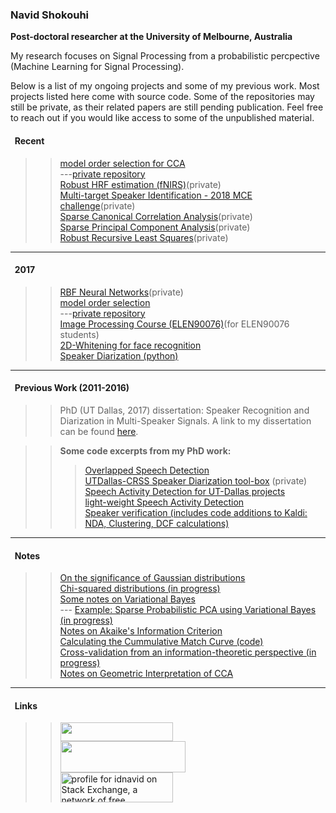 ### Navid Shokouhi 
**Post-doctoral researcher at the University of Melbourne, Australia**

My research focuses on Signal Processing from a probabilistic percpective (Machine Learning for Signal Processing).

Below is a list of my ongoing projects and some of my previous work. Most projects listed here come with source code. Some of the repositories may still be private, as their related papers are still pending publication. Feel free to reach out if you would like access to some of the unpublished material. 

#### &nbsp;&nbsp;Recent
>>[model order selection for CCA](https://github.com/idnavid/selectOrder_public)<br/>
  ---[private repository](https://github.com/idnavid/selectOrder)<br/>
>>[Robust HRF estimation (fNIRS)](https://github.com/idnavid/robustHRF)(private)<br/>
>>[Multi-target Speaker Identification - 2018 MCE challenge]()(private)<br/>
>>[Sparse Canonical Correlation Analysis](https://github.com/idnavid/sparse_CCA)(private)<br/>
>>[Sparse Principal Component Analysis](https://github.com/idnavid/sparse_PCA)(private)<br/>
>>[Robust Recursive Least Squares](https://github.com/idnavid/RBFadapt)(private)

------
#### &nbsp;&nbsp;2017
>> [RBF Neural Networks](https://github.com/idnavid/RBFadapt)(private)<br/>
>> [model order selection](https://github.com/idnavid/selectOrder_public)<br/>
  ---[private repository](https://github.com/idnavid/selectOrder)<br/>
>> [Image Processing Course (ELEN90076)](https://github.com/idnavid/imageprocessing_elen90076)(for ELEN90076 students)<br/>
>> [2D-Whitening for face recognition](http://ieeexplore.ieee.org/document/8290677/)<br/>
>> [Speaker Diarization (python)](https://github.com/idnavid/spkr_diarization)

------
#### &nbsp;&nbsp;Previous Work (2011-2016)
>> PhD (UT Dallas, 2017) dissertation: Speaker Recognition and Diarization in Multi-Speaker Signals. A link to my dissertation can be found [here](https://github.com/idnavid/dissertation/blob/master/SHOKOUHI-DISSERTATION-2017-rev3.pdf). 

>> **Some code excerpts from my PhD work:**
>>> [Overlapped Speech Detection](https://github.com/idnavid/pyknograms)<br/>
>>> [UTDallas-CRSS Speaker Diarization tool-box](https://github.com/cyu0913/CRSS-SpkrDiar) (private)<br/>
>>> [Speech Activity Detection for UT-Dallas projects](https://github.com/idnavid/speech_activity_detection)<br/>
>>>  [light-weight Speech Activity Detection](https://github.com/idnavid/py_vad_tool)<br/>
>>> [Speaker verification (includes code additions to Kaldi: NDA, Clustering, DCF calculations)](https://github.com/idnavid/sre2016)

------
#### &nbsp;&nbsp;Notes
>> [On the significance of Gaussian distributions](https://github.com/idnavid/misc/blob/master/Gaussian_approximation.md)<br/>
>> [Chi-squared distributions (in progress)](NA)<br/>
>> [Some notes on Variational Bayes](https://github.com/idnavid/misc/blob/master/variationalbayes_doc1.ipynb)<br/>
   --- [Example: Sparse Probabilistic PCA using Variational Bayes (in progress)](na)<br/>
>> [Notes on Akaike's Information Criterion](https://github.com/idnavid/misc/blob/master/deriving_aic.pdf)<br/>
>> [Calculating the Cummulative Match Curve (code)](https://github.com/idnavid/misc/blob/master/plot_cmc.m)<br/>
>> [Cross-validation from an information-theoretic perspective (in progress)](na)<br/>
>> [Notes on Geometric Interpretation of CCA](https://github.com/idnavid/misc/blob/master/cca_geometricinterp.ipynb)<br/>
 
------
#### &nbsp;&nbsp;Links<br/>
>> <a href="https://scholar.google.com/citations?user=DHxzPt8AAAAJ&hl=en&oi=ao"><img src="https://scholar.google.com/intl/en/scholar/images/1x/scholar_logo_24dp.png" width="180" height="30" /></a> <br/>
>> <a href="https://www.linkedin.com/in/navidshokouhi/"><img src="https://content.linkedin.com/content/dam/brand/site/img/logo/logo-r.png" width="200" height="50" /></a> <br/>
>> <a href="https://stackexchange.com/users/1800970/idnavid?tab=accounts"><img src="https://stackexchange.com/users/flair/1800970.png" width="180" height="48" alt="profile for idnavid on Stack Exchange, a network of free, community-driven Q&amp;A sites" title="profile for idnavid on Stack Exchange, a network of free, community-driven Q&amp;A sites" /></a> <br/>

